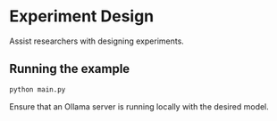# Experiment Design

Assist researchers with designing experiments.

## Running the example

```bash
python main.py
```

Ensure that an Ollama server is running locally with the desired model.
